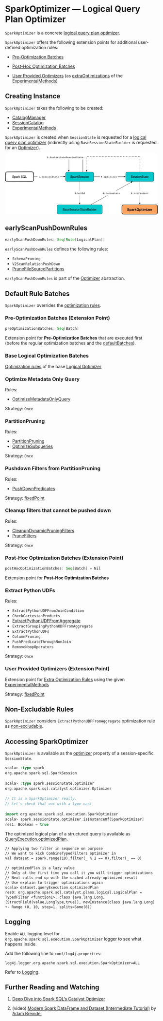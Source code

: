 # SparkOptimizer &mdash; Logical Query Plan Optimizer

`SparkOptimizer` is a concrete [logical query plan optimizer](Optimizer.md).

`SparkOptimizer` offers the following extension points for additional user-defined optimization rules:

* [Pre-Optimization Batches](#preOptimizationBatches)

* [Post-Hoc Optimization Batches](#postHocOptimizationBatches)

* [User Provided Optimizers](#User-Provided-Optimizers) (as [extraOptimizations](spark-sql-ExperimentalMethods.md#extraOptimizations) of the [ExperimentalMethods](#experimentalMethods))

## Creating Instance

`SparkOptimizer` takes the following to be created:

* <span id="catalogManager"> [CatalogManager](connector/catalog/CatalogManager.md)
* <span id="catalog"> [SessionCatalog](spark-sql-SessionCatalog.md)
* <span id="experimentalMethods"> [ExperimentalMethods](spark-sql-ExperimentalMethods.md)

`SparkOptimizer` is created when `SessionState` is requested for a [logical query plan optimizer](SessionState.md#optimizer) (indirectly using `BaseSessionStateBuilder` is requested for an [Optimizer](BaseSessionStateBuilder.md#optimizer)).

![Creating SparkOptimizer](images/spark-sql-SparkOptimizer.png)

## <span id="earlyScanPushDownRules"> earlyScanPushDownRules

```scala
earlyScanPushDownRules: Seq[Rule[LogicalPlan]]
```

`earlyScanPushDownRules` defines the following rules:

* `SchemaPruning`
* `V2ScanRelationPushDown`
* [PruneFileSourcePartitions](logical-optimizations/PruneFileSourcePartitions.md)

`earlyScanPushDownRules` is part of the [Optimizer](Optimizer.md) abstraction.

## <span id="defaultBatches"><span id="batches"> Default Rule Batches

`SparkOptimizer` overrides the [optimization rules](Optimizer.md#defaultBatches).

### <span id="preOptimizationBatches"> Pre-Optimization Batches (Extension Point)

```scala
preOptimizationBatches: Seq[Batch]
```

Extension point for **Pre-Optimization Batches** that are executed first (before the regular optimization batches and the [defaultBatches](Optimizer.md#defaultBatches)).

### Base Logical Optimization Batches

[Optimization rules](Optimizer.md#defaultBatches) of the base [Logical Optimizer](Optimizer.md)

### Optimize Metadata Only Query

Rules:

* [OptimizeMetadataOnlyQuery](logical-optimizations/OptimizeMetadataOnlyQuery.md)

Strategy: `Once`

### PartitionPruning

Rules:

* [PartitionPruning](logical-optimizations/PartitionPruning.md)
* [OptimizeSubqueries](logical-optimizations/OptimizeSubqueries.md)

Strategy: `Once`

### Pushdown Filters from PartitionPruning

Rules:

* [PushDownPredicates](logical-optimizations/PushDownPredicates.md)

Strategy: [fixedPoint](Optimizer.md#fixedPoint)

### Cleanup filters that cannot be pushed down

Rules:

* [CleanupDynamicPruningFilters](logical-optimizations/CleanupDynamicPruningFilters.md)
* [PruneFilters](logical-optimizations/PruneFilters.md)

Strategy: `Once`

### <span id="postHocOptimizationBatches"> Post-Hoc Optimization Batches (Extension Point)

```scala
postHocOptimizationBatches: Seq[Batch] = Nil
```

Extension point for **Post-Hoc Optimization Batches**

### Extract Python UDFs

Rules:

* `ExtractPythonUDFFromJoinCondition`
* `CheckCartesianProducts`
* [ExtractPythonUDFFromAggregate](logical-optimizations/ExtractPythonUDFFromAggregate.md)
* `ExtractGroupingPythonUDFFromAggregate`
* `ExtractPythonUDFs`
* `ColumnPruning`
* `PushPredicateThroughNonJoin`
* `RemoveNoopOperators`

Strategy: `Once`

### <span id="User-Provided-Optimizers"> User Provided Optimizers (Extension Point)

Extension point for [Extra Optimization Rules](spark-sql-ExperimentalMethods.md#extraOptimizations) using the given [ExperimentalMethods](#experimentalMethods)

Strategy: [fixedPoint](Optimizer.md#fixedPoint)

## <span id="nonExcludableRules"> Non-Excludable Rules

`SparkOptimizer` considers `ExtractPythonUDFFromAggregate` optimization rule as [non-excludable](Optimizer.md#nonExcludableRules).

## Accessing SparkOptimizer

`SparkOptimizer` is available as the [optimizer](SessionState.md#optimizer) property of a session-specific `SessionState`.

```scala
scala> :type spark
org.apache.spark.sql.SparkSession

scala> :type spark.sessionState.optimizer
org.apache.spark.sql.catalyst.optimizer.Optimizer

// It is a SparkOptimizer really.
// Let's check that out with a type cast

import org.apache.spark.sql.execution.SparkOptimizer
scala> spark.sessionState.optimizer.isInstanceOf[SparkOptimizer]
res1: Boolean = true
```

The optimized logical plan of a structured query is available as [QueryExecution.optimizedPlan](spark-sql-QueryExecution.md#optimizedPlan).

```text
// Applying two filter in sequence on purpose
// We want to kick CombineTypedFilters optimizer in
val dataset = spark.range(10).filter(_ % 2 == 0).filter(_ == 0)

// optimizedPlan is a lazy value
// Only at the first time you call it you will trigger optimizations
// Next calls end up with the cached already-optimized result
// Use explain to trigger optimizations again
scala> dataset.queryExecution.optimizedPlan
res0: org.apache.spark.sql.catalyst.plans.logical.LogicalPlan =
TypedFilter <function1>, class java.lang.Long, [StructField(value,LongType,true)], newInstance(class java.lang.Long)
+- Range (0, 10, step=1, splits=Some(8))
```

## Logging

Enable `ALL` logging level for `org.apache.spark.sql.execution.SparkOptimizer` logger to see what happens inside.

Add the following line to `conf/log4j.properties`:

```text
log4j.logger.org.apache.spark.sql.execution.SparkOptimizer=ALL
```

Refer to [Logging](spark-logging.md).

## <span id="i-want-more"> Further Reading and Watching

1. [Deep Dive into Spark SQL’s Catalyst Optimizer](https://databricks.com/blog/2015/04/13/deep-dive-into-spark-sqls-catalyst-optimizer.html)

2. (video) [Modern Spark DataFrame and Dataset (Intermediate Tutorial)](https://youtu.be/_1byVWTEK1s?t=19m7s) by [Adam Breindel](https://twitter.com/adbreind)
